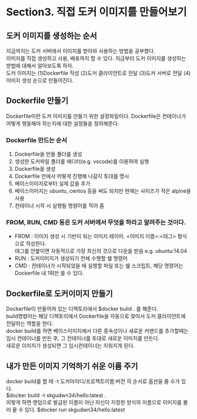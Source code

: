 # Section3. 직접 도커 이미지를 만들어보기
## 도커 이미지를 생성하는 순서
지금까지는 도커 서버에서 이미지를 받아와 사용하는 방법을 공부했다.  
이미지를 직접 생성하고 사용, 배포까지 할 수 있다. 지금부터 도커 이미지를 생성하는 방법에 대해서 알아보도록 하자.  
도커 이미지는 (1)Dockerfile 작성 (2)도커 클라이언트로 전달 (3)도커 서버로 전달 (4)이미지 생성 순으로 만들어진다.  
## Dockerfile 만들기
Dockerfile이란 도커 이미지를 만들기 위한 설정파일이다. Dockerfile은 컨테이너가 어떻게 행동해야 하는지에 대한 설정들을 정의해준다.  
### Dockerfile 만드는 순서
1. Dockerfile을 만들 폴더를 생성  
2. 생성한 도커파일 폴더를 에디터(e.g. vscode)를 이용하여 실행  
3. Dockerfile을 생성  
4. Dockerfile 안에서 어떻게 진행해 나갈지 토대를 명시  
5. 베이스이미지로부터 실제 값을 추가  
6. 베이스이미지는 ubuntu, centos 등을 써도 되지만 현재는 사이즈가 작은 alpine을 사용  
7. 컨테이너 시작 시 실행될 명령어를 적어 줌  
### FROM, RUN, CMD 등은 도커 서버에서 무엇을 하라고 알려주는 것이다.
- FROM : 이미지 생성 시 기반이 되는 이미지 레이어. <이미지 이름>:<태그> 형식으로 작성한다.  
태그를 안붙이면 자동적으로 가장 최신의 것으로 다운을 받음 e.g. ubuntu:14.04  
- RUN : 도커이미지가 생성되기 전에 수행할 쉘 명령어  
- CMD : 컨테이너가 시작되었을 때 실행할 파일 또는 쉘 스크립트, 해당 명령어는 Dockerfile 내 1회만 쓸 수 있다.  
## Dockerfile로 도커이미지 만들기
Dockerfile이 만들어져 있는 디렉토리에서 $docker build . 를 해준다.  
build명령어는 해당 디렉토리에서 Dockerfile을 자동으로 찾아서 도커 클라이언트에 전달하는 역할을 한다.  
docker build를 하면 베이스이미지에서 다른 종속성이나 새로운 커맨드를 추가할때는 임시 컨테이너를 만든 후, 그 컨테이너를 토대로 새로운 이미지를 만든다.  
새로운 이미지가 생성되면 그 임시컨테이너는 지워지게 된다.  
## 내가 만든 이미지 기억하기 쉬운 이름 주기
docker build를 할 때 -t 도커아이디/프로젝트이름:버전 의 순서로 옵션을 줄 수가 있다.  
$docker build -t skgudwn34/hello:latest .  
이렇게 하면 랜덤으로 발급된 이름이 아닌 자신이 지정한 방식의 이름으로 이미지를 불러 올 수 있다. $docker run skgudwn34/hello:latest